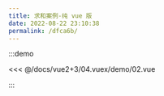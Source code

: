 ```yaml
---
title: 求和案例-纯 vue 版
date: 2022-08-22 23:10:38
permalink: /dfca6b/
---
```


:::demo

<<< @/docs/vue2+3/04.vuex/demo/02.vue

:::
